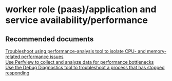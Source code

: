 <properties
	pageTitle="worker role (paas)/application and service availability/performance"
	description="worker role (paas)/application and service availability/performance"
	service="microsoft.classiccompute"
	resource="domainnames"
	authors="aashu"
	displayOrder=""
	selfHelpType="generic"
	supportTopicIds="32422588"
	resourceTags=""
	productPesIds="13185"
	cloudEnvironments="public"
/>

# worker role (paas)/application and service availability/performance

## **Recommended documents**
[Troubleshoot using performance-analysis tool to isolate CPU- and memory-related performance issues](https://channel9.msdn.com/Series/PerfView-Tutorial)<br>
[Use Perfview to collect and analyze data for performance bottlenecks](http://www.microsoft.com/download/details.aspx?id=28567)<br>
[Use the Debug Diagnostics tool to troubleshoot a process that has stopped responding](https://support.microsoft.com/kb/919792)
